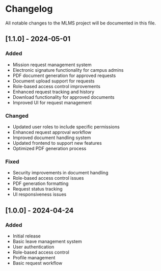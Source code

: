 # Changelog

All notable changes to the MLMS project will be documented in this file.

## [1.1.0] - 2024-05-01

### Added
- Mission request management system
- Electronic signature functionality for campus admins
- PDF document generation for approved requests
- Document upload support for requests
- Role-based access control improvements
- Enhanced request tracking and history
- Download functionality for approved documents
- Improved UI for request management

### Changed
- Updated user roles to include specific permissions
- Enhanced request approval workflow
- Improved document handling system
- Updated frontend to support new features
- Optimized PDF generation process

### Fixed
- Security improvements in document handling
- Role-based access control issues
- PDF generation formatting
- Request status tracking
- UI responsiveness issues

## [1.0.0] - 2024-04-24

### Added
- Initial release
- Basic leave management system
- User authentication
- Role-based access control
- Profile management
- Basic request workflow 